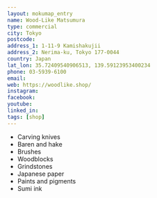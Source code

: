 ```yaml
---
layout: mokumap_entry
name: Wood-Like Matsumura
type: commercial
city: Tokyo
postcode:
address_1: 1-11-9 Kamishakujii 
address_2: Nerima-ku, Tokyo 177-0044
country: Japan
lat_lon: 35.72409540906513, 139.59123953400234
phone: 03-5939-6100
email:
web: https://woodlike.shop/
instagram:
facebook: 
youtube:
linked_in:
tags: [shop]
---
```

* Carving knives
* Baren and hake
* Brushes
* Woodblocks
* Grindstones
* Japanese paper
* Paints and pigments
* Sumi ink